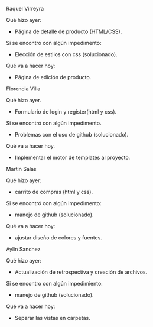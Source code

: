 Raquel Virreyra

Qué hizo ayer:
- Página de detalle de producto (HTML/CSS).

Si se encontró con algún impedimento:
- Elección de estilos con css (solucionado).

Qué va a hacer hoy:
- Página de edición de producto.

Florencia Villa

Qué hizo ayer.
- Formulario de login y register(html y css).

Si se encontró con algún impedimento.
- Problemas con el uso de github (solucionado).

Qué va a hacer hoy.
- Implementar el motor de templates al proyecto.

Martin Salas

Qué hizo ayer:
- carrito de compras (html y css).

Si se encontró con algún impedimento:
- manejo de github (solucionado).

Qué va a hacer hoy:
- ajustar diseño de colores y fuentes.

Aylin Sanchez

Qué hizo ayer:
- Actualización de retrospectiva y creación de archivos.

Si se encontro con algún impedimiento:
- manejo de github (solucionado).

Qué va a hacer hoy:
- Separar las vistas en carpetas.
